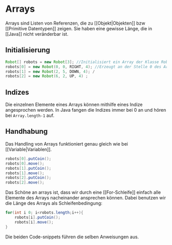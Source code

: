 # Arrays
Arrays sind Listen von Referenzen, die zu [[Objekt|Objekten]] bzw [[Primitive Datentypen]] zeigen. Sie haben eine gewisse Länge, die in [[Java]] nicht veränderbar ist.
## Initialisierung
```java
Robot[] robots = new Robot[3]; //Initialisiert ein Array der Klasse Robot mit der Länge 3
robots[0] = new Robot(0, 0, RIGHT, 4); //Erzeugt an der Stelle 0 des Arrays robot ein neues Robot Objekt
robots[1] = new Robot(2, 5, DOWN, 4); /
robots[2] = new Robot(6, 2, UP, 4) ;
```
## Indizes
Die einzelnen Elemente eines Arrays können mithilfe eines Indize angesprochen werden. In Java fangen die Indizes immer bei 0 an und hören bei `Array.length-1` auf.
## Handhabung
Das Handling von Arrays funktioniert genau gleich wie bei [[Variable|Variablen]].
```java
robots[0].putCoin();
robots[0].move();
robots[1].putCoin();
robots[1].move();
robots[2].putCoin();
robots[2].move();
```
Das Schöne an arrays ist, dass wir durch eine [[For-Schleife]] einfach alle Elemente des Arrays nacheinander ansprechen können. Dabei benutzen wir die Länge des Arrays als Schleifenbedingung:
```java
for(int i 0; i<robots.length;i++){
	robots[i].putCoin();
	robots[i].move();
}
```
Die beiden Code-snippets führen die selben Anweisungen aus.